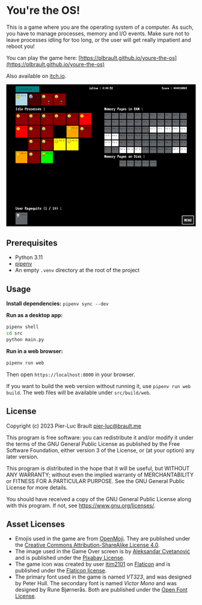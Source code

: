 # You're the OS!

This is a game where you are the operating system of a computer.
As such, you have to manage processes, memory and I/O events.
Make sure not to leave processes idling for too long, or the user will get really impatient and reboot you!

You can play the game here: [https://plbrault.github.io/youre-the-os](https://plbrault.github.io/youre-the-os)

Also available on [itch.io](https://drfreckles42.itch.io/youre-the-os).

![In-game screenshot](readme-assets/in_game_screenshot.png)

## Prerequisites

* Python 3.11
* [pipenv](https://pypi.org/project/pipenv/)
* An empty `.venv` directory at the root of the project

## Usage

**Install dependencies:** `pipenv sync --dev`

**Run as a desktop app:**

```bash
pipenv shell
cd src
python main.py
```

**Run in a web browser:**

```bash
pipenv run web
```

Then open `https://localhost:8000` in your browser.

If you want to build the web version without running it, use `pipenv run web build`.
The web files will be available under `src/build/web`.

## License

Copyright (c) 2023 Pier-Luc Brault <pier-luc@brault.me>

This program is free software: you can redistribute it and/or modify it under the terms of the GNU General Public License as published by the Free Software Foundation, either version 3 of the License, or (at your option) any later version.

This program is distributed in the hope that it will be useful, but WITHOUT ANY WARRANTY; without even the implied warranty of MERCHANTABILITY or FITNESS FOR A PARTICULAR PURPOSE. See the GNU General Public License for more details.

You should have received a copy of the GNU General Public License along with this program. If not, see <https://www.gnu.org/licenses/>.

## Asset Licenses

* Emojis used in the game are from [OpenMoji](https://openmoji.org/). They are published under the [Creative Commons Attribution-ShareAlike License 4.0](https://creativecommons.org/licenses/by-sa/4.0/#).
* The image used in the Game Over screen is by [Aleksandar Cvetanović](https://pixabay.com/fr/users/lemonsandtea-10190089/) and is published under the [Pixabay License](https://pixabay.com/service/license/).
* The game icon was created by user [itim2101](https://www.flaticon.com/authors/itim2101) on [Flaticon](https://www.flaticon.com/) and is published under the [Flaticon license](https://www.freepikcompany.com/legal#nav-flaticon-agreement).
* The primary font used in the game is named *VT323*, and was designed by Peter Hull. The secondary font is named *Victor Mono* and was designed by Rune Bjørnerås. Both are published under the [Open Font License](https://scripts.sil.org/cms/scripts/page.php?item_id=OFL_web).
